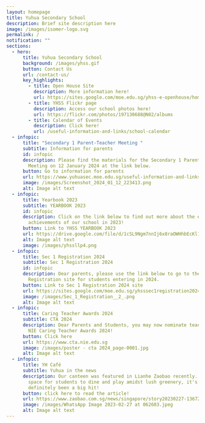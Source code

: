 ```yaml
---
layout: homepage
title: Yuhua Secondary School
description: Brief site description here
image: /images/isomer-logo.svg
permalink: /
notification: ""
sections:
  - hero:
      title: Yuhua Secondary School
      background: /images/yhss.gif
      button: Contact Us
      url: /contact-us/
      key_highlights:
        - title: Open House Site
          description: More information here!
          url: https://sites.google.com/moe.edu.sg/yhss-e-openhouse/home
        - title: YHSS Flickr page
          description: Access our school photos here!
          url: https://flickr.com/photos/197130688@N02/albums
        - title: Calendar of Events
          description: Click here!
          url: /useful-information-and-links/school-calendar
  - infopic:
      title: "Secondary 1 Parent-Teacher Meeting "
      subtitle: Information for parents
      id: infopic
      description: Please find the materials for the Secondary 1 Parent-Teacher
        Meeting on 12 January 2024 at the link below.
      button: Go to information for parents
      url: https://www.yuhuasec.moe.edu.sg/useful-information-and-links/information-for-parents/
      image: /images/Screenshot_2024_01_12_223413.png
      alt: Image alt text
  - infopic:
      title: Yearbook 2023
      subtitle: YEARBOOK 2023
      id: infopic
      description: Click on the link below to find out more about the events and
        achievements of our school in 2023!
      button: Link to YHSS YEARBOOK 2023
      url: https://drive.google.com/file/d/1cSL9Ngm7nnIj6x8raOWHhbEcKl163s6Z/view?usp=drive_web
      alt: Image alt text
      image: /images/yhssllp4.png
  - infopic:
      title: Sec 1 Registration 2024
      subtitle: Sec 1 Registration 2024
      id: infopic
      description: Dear parents, please use the link below to go to the Sec 1
        Registration site for students entering in 2024.
      button: Link to Sec 1 Registration 2024 site
      url: https://sites.google.com/moe.edu.sg/yhsssec1registration2024?usp=sharing
      image: /images/Sec_1_Registration__2_.png
      alt: Image alt text
  - infopic:
      title: Caring Teacher Awards 2024
      subtitle: CTA 2024
      description: Dear Parents and Students, you may now nominate teachers for the
        NIE Caring Teacher Awards 2024!
      button: Click here
      url: https://www.cta.nie.edu.sg
      image: /images/poster - cta 2024_page-0001.jpg
      alt: Image alt text
  - infopic:
      title: YH Café
      subtitle: Yuhua in the news
      description: Our canteen was featured in Lianhe Zaobao recently. An inviting
        space for students to dine and play amidst lush greenery, it's
        definitely been a big hit!
      button: click here to read the article!
      url: https://www.zaobao.com.sg/news/singapore/story20230227-1367207
      image: /images/WhatsApp Image 2023-02-27 at 062603.jpeg
      alt: Image alt text
---
```


